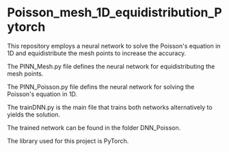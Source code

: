 # Poisson_mesh_1D_equidistribution_Pytorch


This repository employs a neural network to solve the Poisson's equation in 1D and equidistribute the mesh points to increase the accuracy.

The PINN_Mesh.py file defines the neural network for equidistributing the mesh points.

The PINN_Poisson.py file defins the neural network for solving the Poisson's equation in 1D.

The trainDNN.py is the main file that trains both networks alternatively to yields the solution.

The trained network can be found in the folder DNN_Poisson.

The library used for this project is PyTorch.
